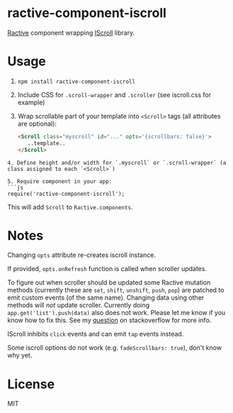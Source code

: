 # ractive-component-iscroll
[Ractive](http://www.ractivejs.org/) component wrapping [IScroll](http://iscrolljs.com/) library.

# Usage
1. `npm install ractive-component-iscroll`
2. Include CSS for `.scroll-wrapper` and `.scroller` (see iscroll.css for example)
3. Wrap scrollable part of your template into `<Scroll>` tags (all attributes are optional):

    ```html
   <Scroll class="myscroll" id="..." opts='{scrollbars: false}'>
       ..template..
   </Scroll>
```
4. Define height and/or width for `.myscroll` or `.scroll-wrapper` (a class assigned to each `<Scroll>`)

5. Require component in your app:
```js
require('ractive-component-iscroll');
```
This will add `Scroll` to `Ractive.components`.

# Notes

Changing `opts` attribute re-creates iscroll instance.

If provided, `opts.onRefresh` function is called when scroller updates.

To figure out when scroller should be updated some Ractive mutation methods
(currently these are `set`, `shift`, `unshift`, `push`, `pop`)
are patched to emit custom events (of the same name).
Changing data using other methods will *not* update scroller.
Currently doing `app.get('list').push(data)` also does not work.
Please let me know if you know how to fix this.
See my [question](http://stackoverflow.com/questions/28559626/how-do-i-know-when-components-dom-is-updated-and-finished-transitions-in-ractiv)
on stackoverflow for more info.

IScroll inhibits `click` events and can emit `tap` events instead.

Some iscroll options do not work (e.g. `fadeScrollbars: true`), don't know why yet.

# License
MIT

